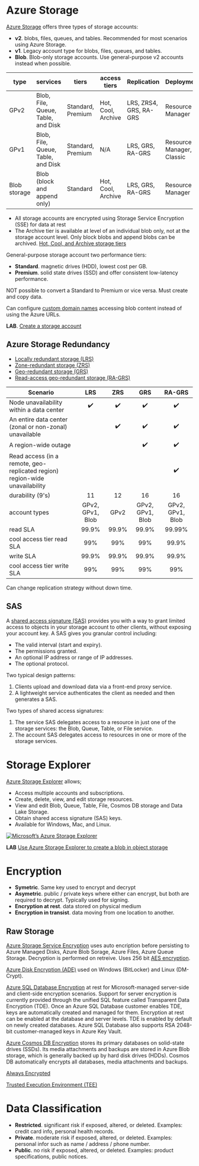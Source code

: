 
# Azure Storage

[Azure Storage](https://docs.microsoft.com/en-us/azure/storage/common/storage-account-overview) offers three types of storage accounts:

- **v2**. blobs, files, queues, and tables. Recommended for most scenarios using Azure Storage.
- **v1**. Legacy account type for blobs, files, queues, and tables. 
- **Blob**. Blob-only storage accounts. Use general-purpose v2 accounts instead when possible.


| type               | services                           | tiers             | access tiers       | Replication            | Deployment                |
|--------------------|------------------------------------|-------------------|--------------------|------------------------|---------------------------|
| GPv2 | Blob, File, Queue, Table, and Disk | Standard, Premium | Hot, Cool, Archive | LRS, ZRS4, GRS, RA-GRS | Resource Manager          |
| GPv1 | Blob, File, Queue, Table, and Disk | Standard, Premium | N/A                | LRS, GRS, RA-GRS       | Resource Manager, Classic |
| Blob storage       | Blob (block and append only)       | Standard          | Hot, Cool, Archive | LRS, GRS, RA-GRS       | Resource Manager          |

- All storage accounts are encrypted using Storage Service Encryption (SSE) for data at rest
- The Archive tier is available at level of an individual blob only, not at the storage account level. Only block blobs and append blobs can be archived. [Hot, Cool, and Archive storage tiers](https://docs.microsoft.com/en-us/azure/storage/blobs/storage-blob-storage-tiers)


General-purpose storage account two performance tiers:

- **Standard**. magnetic drives (HDD), lowest cost per GB. 
- **Premium**. solid state drives (SSD) and offer consistent low-latency performance.

NOT possible to convert a Standard to Premium or vice versa. Must create and copy data.

Can configure [custom domain names](https://docs.microsoft.com/en-us/azure/storage/blobs/storage-custom-domain-name) accessing blob content instead of using the Azure URLs. 

**LAB**. [Create a storage account](https://docs.microsoft.com/en-us/azure/storage/common/storage-quickstart-create-account?toc=%2Fazure%2Fstorage%2Fblobs%2Ftoc.json)

## Azure Storage Redundancy

- [Locally redundant storage (LRS)](https://docs.microsoft.com/en-us/azure/storage/common/storage-redundancy-lrs)
- [Zone-redundant storage (ZRS)](https://docs.microsoft.com/en-us/azure/storage/common/storage-redundancy-zrs)
- [Geo-redundant storage (GRS)](https://docs.microsoft.com/en-us/azure/storage/common/storage-redundancy-grs)
- [Read-access geo-redundant storage (RA-GRS)](https://docs.microsoft.com/en-us/azure/storage/common/storage-redundancy-grs#read-access-geo-redundant-storage)

| Scenario                                                                    |        LRS       |  ZRS  |        GRS       |      RA-GRS      |
|-----------------------------------------------------------------------------|:----------------:|:-----:|:----------------:|:----------------:|
| Node unavailability within a data center                                    |        ✔️        |  ✔️   |        ✔️        |        ✔️        |
| An entire data center (zonal or non-zonal) unavailable                      |                |  ✔️   |        ✔️        |        ✔️        |
| A region-wide outage                                                        |                |     |        ✔️        |        ✔️        |
| Read access (in a remote, geo-replicated region) region-wide unavailability |               |     |               |        ✔️        |
| durability (9's)                                                            |        11        |   12  |        16        |        16        |
| account types                                                               | GPv2, GPv1, Blob |  GPv2 | GPv2, GPv1, Blob | GPv2, GPv1, Blob |
| read SLA                                                                    |       99.9%      | 99.9% |       99.9%      |      99.99%      |
| cool access tier read SLA                                                   |        99%       |  99%  |        99%       |       99.9%      |
| write SLA                                                                   |       99.9%      | 99.9% |       99.9%      |       99.9%      |
| cool access tier write SLA                                                  |        99%       |  99%  |        99%       |        99%       |
 
 Can change replication strategy without down time.

## SAS
A [shared access signature (SAS)](https://docs.microsoft.com/en-gb/azure/storage/common/storage-dotnet-shared-access-signature-part-1) provides you with a way to grant limited access to objects in your storage account to other clients, without exposing your account key.  A SAS gives you granular control  including:

- The valid interval (start and expiry).
- The permissions granted.
- An optional IP address or range of IP addresses.
- The optional protocol. 

Two typical design patterns:
1.  Clients upload and download data via a front-end proxy service.
1.  A lightweight service authenticates the client as needed and then generates a SAS.

Two types of shared access signatures:
1. The service SAS delegates access to a resource in just one of the storage services: the Blob, Queue, Table, or File service.
1. The account SAS delegates access to resources in one or more of the storage services. 

# Storage Explorer

[Azure Storage Explorer](https://docs.microsoft.com/en-us/azure/vs-azure-tools-storage-manage-with-storage-explorer?tabs=windows) allows;

- Access multiple accounts and subscriptions.
- Create, delete, view, and edit storage resources.
- View and edit Blob, Queue, Table, File, Cosmos DB storage and Data Lake Storage.
- Obtain shared access signature (SAS) keys.
- Available for Windows, Mac, and Linux.

[![Microsoft’s Azure Storage Explorer](http://img.youtube.com/vi/Rcw9tVXxmKk/0.jpg)](http://www.youtube.com/watch?v=Rcw9tVXxmKk)

**LAB** [Use Azure Storage Explorer to create a blob in object storage](https://docs.microsoft.com/en-us/azure/storage/blobs/storage-quickstart-blobs-storage-explorer)

# Encryption

- **Symetric**. Same key used to encrypt and decrypt
- **Asymetric**. public / private keys where either can encrypt, but both are required to decrypt.  Typically used for signing.
- **Encryption at rest**. data stored on physical medium
- **Encryption in transist**. data moving from one location to another.

## Raw Storage
[Azure Storage Service Encryption](https://docs.microsoft.com/en-us/azure/storage/common/storage-service-encryption) uses auto encription before persisting to Azure Managed Disks, Azure Blob Sorage, Azure Files, Azure Queue Storage. Decryption is performed on retreive.  Uses 256 bit [AES encryption](https://en.wikipedia.org/wiki/Advanced_Encryption_Standard).

[Azure Disk Encryption (ADE)](https://docs.microsoft.com/en-us/azure/security/azure-security-disk-encryption-windows) used on Windows (BitLocker) and Linux (DM-Crypt).

[Azure SQL Database Encryption](https://docs.microsoft.com/en-us/azure/sql-database/transparent-data-encryption-azure-sql) at rest for Microsoft-managed server-side and client-side encryption scenarios. Support for server encryption is currently provided through the unified SQL feature called Transparent Data Encryption (TDE). Once an Azure SQL Database customer enables TDE, keys are automatically created and managed for them. Encryption at rest can be enabled at the database and server levels. TDE is enabled by default on newly created databases. Azure SQL Database also supports RSA 2048-bit customer-managed keys in Azure Key Vault.

[Azure Cosmos DB Encryption](https://docs.microsoft.com/en-us/azure/cosmos-db/database-encryption-at-rest) stores its primary databases on solid-state drives (SSDs). Its media attachments and backups are stored in Azure Blob storage, which is generally backed up by hard disk drives (HDDs). Cosmos DB automatically encrypts all databases, media attachments and backups.

[Always Encrypted]()

[Trusted Execution Environment (TEE)]()



# Data Classification
- **Restricted**. significant risk if exposed, altered, or deleted. Examples: credit card info, personal health records.
- **Private**. moderate risk if exposed, altered, or deleted. Examples: personal infor such as name / address / phone number.
- **Public**. no risk if exposed, altered, or deleted. Examples: product specifications, public notices.
